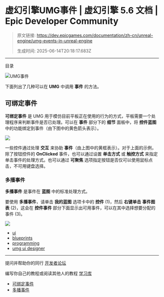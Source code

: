 # 虚幻引擎UMG事件 | 虚幻引擎 5.6 文档 | Epic Developer Community

> 原文链接: https://dev.epicgames.com/documentation/zh-cn/unreal-engine/umg-events-in-unreal-engine
> 
> 生成时间: 2025-06-14T20:18:17.683Z

---

目录

![UMG事件](https://dev.epicgames.com/community/api/documentation/image/07182ac6-b98e-439d-9481-2c731d378266?resizing_type=fill&width=1920&height=335)

下面列出了几种可以在 **UMG** 中调用 **事件** 的方法。

## 可绑定事件

**可绑定事件** 是 UMG 用于模仿目前平板正在使用的行为的方式，平板需要一个处理程序来判断事件是否已处理。可以在 **事件** 部分下的 **细节** 面板中，将 **控件蓝图** 中的功能绑定到事件（由下图中的黄色箭头表示）。

![](https://d1iv7db44yhgxn.cloudfront.net/documentation/images/6e66e5bb-2ad3-4c11-9ec1-d4e0b3ce3502/eventbinding.png)

一些控件通过处理 **交互** 来协助 **事件**（由上图中的黄框表示）。对于上面的示例，除了按钮控件的 **OnClicked** 事件，也可以通过设置 **单击方式** 或 **触控方式** 来指定单击事件的处理方式。也可以通过 **可聚焦** 选项指定按钮是否仅可以使用鼠标点击，不可用键盘选择。

### 多播事件

**多播事件** 是事件在 **蓝图** 中的标准处理方式。

要使用 **多播事件**，请单击 **我的蓝图** 选项卡中的 **控件** (1)，然后 **右键单击** **事件图表** (2)，这会在 **控件事件** 部分下面显示出可用事件，可以在其中选择想要分配的事件 (3)。

[![](https://d1iv7db44yhgxn.cloudfront.net/documentation/images/031a2c54-777f-49b8-9636-c67f3bc4cadb/sliderevent.png)](https://d1iv7db44yhgxn.cloudfront.net/documentation/images/031a2c54-777f-49b8-9636-c67f3bc4cadb/sliderevent.png)

-   [ui](https://dev.epicgames.com/community/search?query=ui)
-   [blueprints](https://dev.epicgames.com/community/search?query=blueprints)
-   [programming](https://dev.epicgames.com/community/search?query=programming)
-   [umg ui designer](https://dev.epicgames.com/community/search?query=umg%20ui%20designer)

* * *

提问并帮助你的同行 [开发者论坛](https://forums.unrealengine.com/categories?tag=unreal-engine)

编写你自己的教程或阅读其他人的教程 [学习库](https://dev.epicgames.com/community/unreal-engine/learning)

-   [可绑定事件](/documentation/zh-cn/unreal-engine/umg-events-in-unreal-engine#%E5%8F%AF%E7%BB%91%E5%AE%9A%E4%BA%8B%E4%BB%B6)
-   [多播事件](/documentation/zh-cn/unreal-engine/umg-events-in-unreal-engine#%E5%A4%9A%E6%92%AD%E4%BA%8B%E4%BB%B6)